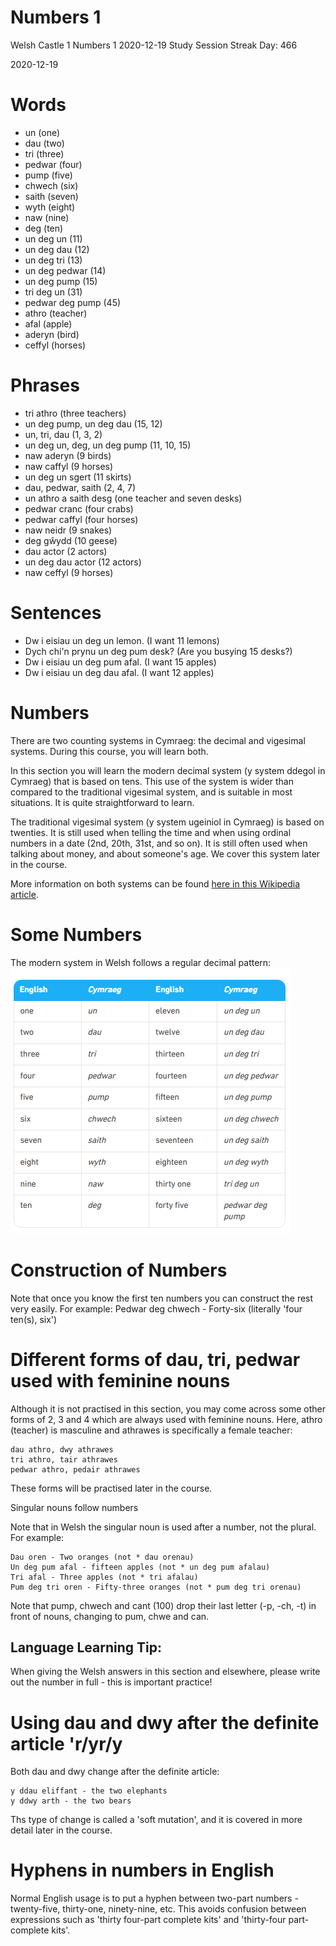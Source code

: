 # Numbers 1 
Welsh 
Castle 1
Numbers 1
2020-12-19 Study Session 
Streak Day: 466

2020-12-19

# Words 
* un (one)
* dau (two)
* tri (three) 
* pedwar (four) 
* pump (five)
* chwech (six)
* saith (seven) 
* wyth (eight) 
* naw (nine)
* deg (ten) 
* un deg un (11)
* un deg dau (12)
* un deg tri (13) 
* un deg pedwar (14)
* un deg pump (15)
* tri deg un (31)
* pedwar deg pump (45) 
* athro (teacher)
* afal (apple) 
* aderyn (bird) 
* ceffyl (horses) 

# Phrases 
* tri athro (three teachers) 
* un deg pump, un deg dau (15, 12) 
* un, tri, dau  (1, 3, 2)
* un deg un, deg, un deg pump  (11, 10, 15)
* naw aderyn (9 birds) 
* naw caffyl (9 horses)
* un deg un sgert (11 skirts) 
* dau, pedwar, saith (2, 4, 7) 
* un athro a saith desg (one teacher and seven desks)
* pedwar cranc (four crabs) 
* pedwar caffyl (four horses)
* naw neidr (9 snakes) 
* deg gŵydd (10 geese)
* dau actor (2 actors) 
* un deg dau actor (12 actors) 
* naw ceffyl (9 horses) 


# Sentences 
* Dw i eisiau un deg un lemon.  (I want 11 lemons)
* Dych chi'n prynu un deg pum desk?  (Are you busying 15 desks?) 
* Dw i eisiau un deg pum afal.  (I want 15 apples) 
* Dw i eisiau un deg dau afal.  (I want 12 apples) 


# Numbers 
There are two counting systems in Cymraeg: the decimal and vigesimal systems. During this course, you will learn both.

In this section you will learn the modern decimal system (y system ddegol in Cymraeg) that is based on tens. This use of the system is wider than compared to the traditional vigesimal system, and is suitable in most situations. It is quite straightforward to learn.

The traditional vigesimal system (y system ugeiniol in Cymraeg) is based on twenties. It is still used when telling the time and when using ordinal numbers in a date (2nd, 20th, 31st, and so on). It is still often used when talking about money, and about someone's age. We cover this system later in the course.

More information on both systems can be found [here in this Wikipedia article](https://en.wikipedia.org/wiki/Welsh_numerals).

# Some Numbers 
The modern system in Welsh follows a regular decimal pattern:<br>
![Common Cymraeg and English number names and spellings](https://github.com/EO4wellness/T-I-L/blob/main/polyglot/gales/images/Welsh-Image-Numbers.png)

# Construction of Numbers 
Note that once you know the first ten numbers you can construct the rest very easily. For example: Pedwar deg chwech - Forty-six (literally 'four ten(s), six')

# Different forms of dau, tri, pedwar used with feminine nouns

Although it is not practised in this section, you may come across some other forms of 2, 3 and 4 which are always used with feminine nouns. Here, athro (teacher) is masculine and athrawes is specifically a female teacher:

    dau athro, dwy athrawes
    tri athro, tair athrawes
    pedwar athro, pedair athrawes

These forms will be practised later in the course.

Singular nouns follow numbers

Note that in Welsh the singular noun is used after a number, not the plural. For example:

    Dau oren - Two oranges (not * dau orenau)
    Un deg pum afal - fifteen apples (not * un deg pum afalau)
    Tri afal - Three apples (not * tri afalau)
    Pum deg tri oren - Fifty-three oranges (not * pum deg tri orenau)


Note that pump, chwech and cant (100) drop their last letter (-p, -ch, -t) in front of nouns, changing to pum, chwe and can.

## Language Learning Tip: 
When giving the Welsh answers in this section and elsewhere, please write out the number in full - this is important practice!

# Using dau and dwy after the definite article 'r/yr/y

Both dau and dwy change after the definite article:

    y ddau eliffant - the two elephants
    y ddwy arth - the two bears

Ths type of change is called a 'soft mutation', and it is covered in more detail later in the course.

# Hyphens in numbers in English

Normal English usage is to put a hyphen between two-part numbers - twenty-five, thirty-one, ninety-nine, etc. This avoids confusion between expressions such as 'thirty four-part complete kits' and 'thirty-four part-complete kits'.


